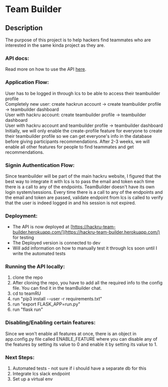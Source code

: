 # Team Builder

## Description

The purpose of this project is to help hackers find teammates who are interested in the same kinda project as they are. 

### API docs:
Read more on how to use the API [here](https://github.com/HackRU/teamRU/wiki/TeamRU-API).


### Application Flow:
User has to be logged in through lcs to be able to access their teambuilder profile <br/>
Completely new user: create hackrun account -> create teambuilder profile -> teambuilder dashboard <br/>
User with hackru account: create teambuilder profile -> teambuilder dashboard <br/>
User with hackru account and teambuilder profile -> teambuilder dashboard<br/>
Initially, we will only enable the create-profile feature for everyone to create their teambuilder profile so we can get everyone's info in the database before giving participants recommendations. After 2-3 weeks, we will enable all other features for people to find teammates and get recommendations.
 
 
### Signin Authentication Flow:
Since teambuilder will be part of the main hackru website, I figured that the best way to integrate it with lcs is to pass the email and token each time there is a call to any of the endpoints. TeamBuilder doesn't have its own login system/sessions. Every time there is a call to any of the endpoints and the email and token are passed, validate endpoint from lcs is called to verify that the user is indeed logged in and his session is not expired. 


### Deployment:
- The API is now deployed at [https://hackru-team-builder.herokuapp.com/](https://hackru-team-builder.herokuapp.com/) for testing <br/>
- The Deployed version is connected to dev <br/>
- Will add information on how to manually test it through lcs soon until I write the automated tests


### Running the API locally:
1) clone the repo 
2) After cloning the repo, you have to add all the required info to the config file. You can find it in the teamBuilder chat.
3) cd to teamRU
4) run "pip3 install --user -r requirements.txt"
5) run "export FLASK_APP=run.py"
6) run "flask run"


### Disabling/Enabling certain features:
Since we won't enable all features at once, there is an object in app.config.py file called ENABLE_FEATURE where you can disable any of the features by setting its value to 0 and enable it by setting its value to 1.   


### Next Steps:
1) Automated tests - not sure if i should have a separate db for this
2) Integrate lcs slack endpoint
3) Set up a virtual env
